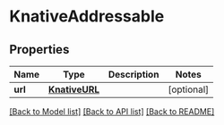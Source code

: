 # KnativeAddressable

## Properties
Name | Type | Description | Notes
------------ | ------------- | ------------- | -------------
**url** | [**KnativeURL**](KnativeURL.md) |  | [optional]

[[Back to Model list]](../README.md#documentation-for-models) [[Back to API list]](../README.md#documentation-for-api-endpoints) [[Back to README]](../README.md)


